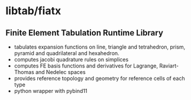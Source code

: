 # libtab/fiatx

## Finite Element Tabulation Runtime Library

* tabulates expansion functions on line, triangle and tetrahedron, prism, pyramid and quadrilateral and hexahedron.
* computes jacobi quadrature rules on simplices
* computes FE basis functions and derivatives for Lagrange, Raviart-Thomas and Nedelec spaces
* provides reference topology and geometry for reference cells of each type
* python wrapper with pybind11
